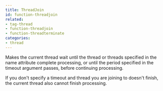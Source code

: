 ```yaml
---
title: ThreadJoin
id: function-threadjoin
related:
- tag-thread
- function-threadjoin
- function-threadterminate
categories:
- thread
---
```


Makes the current thread wait until the thread or threads specified in the name attribute complete processing, 
or until the period specified in the timeout argument passes, before continuing processing. 

If you don't specify a timeout and thread you are joining to doesn't finish, the current thread also cannot finish processing.

